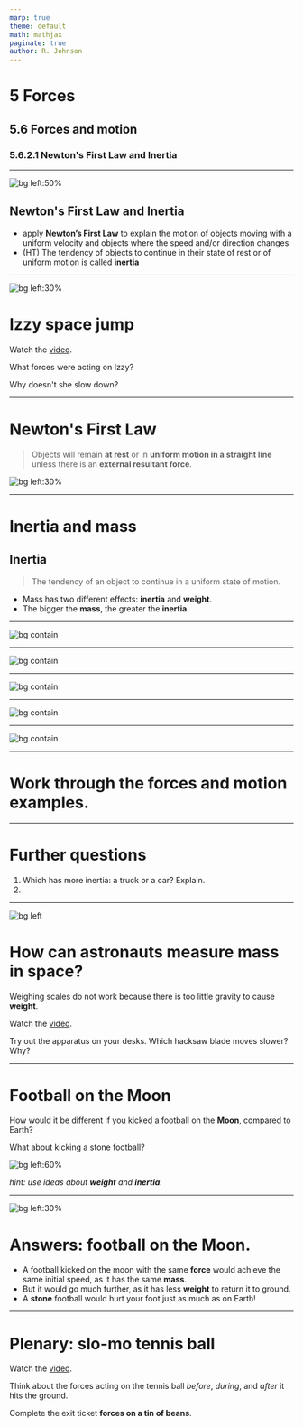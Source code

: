 ```yaml
---
marp: true
theme: default
math: mathjax
paginate: true
author: R. Johnson
---
```


# 5 Forces

## 5.6 Forces and motion

### 5.6.2.1 Newton's First Law and Inertia

---

![bg left:50%](./5.6.2.1%20Newton%20I%20and%20Inertia/2DKJ.gif)

## Newton's First Law and Inertia

- apply **Newton’s First Law** to explain the motion of objects moving with a uniform velocity and objects where the speed and/or direction changes
- (HT) The tendency of objects to continue in their state of rest or of uniform motion is called **inertia**

---

![bg left:30%](https://static.wikia.nocookie.net/pixar/images/e/eb/Izzy_Hawthorne_render.jpeg/revision/latest?cb=20220920225930)

# Izzy space jump

Watch the [video](https://static.wikia.nocookie.net/pixar/images/e/eb/Izzy_Hawthorne_render.jpeg/revision/latest?cb=20220920225930).

What forces were acting on Izzy?

Why doesn't she slow down?

---

# Newton's First Law

> Objects will remain **at rest** or in **uniform motion in a straight line** unless there is an **external resultant force**.

![bg left:30%](https://upload.wikimedia.org/wikipedia/commons/3/3b/Portrait_of_Sir_Isaac_Newton%2C_1689.jpg)

---

# Inertia and mass

## Inertia

> The tendency of an object to continue in a uniform state of motion.

- Mass has two different effects: **inertia** and **weight**.
- The bigger the **mass**, the greater the **inertia**.

---

![bg contain](https://media4.giphy.com/media/moODeYHUQlYfm/giphy.gif?cid=ecf05e47p52hp31c467t95xtp8axn3yvuhu54gsr43cyz4st&rid=giphy.gif&ct=g)

---

![bg contain](./5.6.2.1%20Newton%20I%20and%20Inertia/8H2E.gif)

---

![bg contain](./5.6.2.1%20Newton%20I%20and%20Inertia/8H2I.gif)

---

![bg contain](./5.6.2.1%20Newton%20I%20and%20Inertia/8H2L.gif)

---

![bg contain](./5.6.2.1%20Newton%20I%20and%20Inertia/2DKJ.gif)

---

# Work through the **forces and motion** examples.

---

# Further questions

1. Which has more inertia: a truck or a car? Explain.
2.

---

![bg left](https://th-thumbnailer.cdn-si-edu.com/ckak44IYMi8GVvRX3bowdE-Duwg=/fit-in/1600x0/https://tf-cmsv2-smithsonianmag-media.s3.amazonaws.com/filer/d8/58/d858048b-cd27-46aa-bf7b-9da632e388a9/nyberg_weighing.jpg)

# How can astronauts measure mass in space?

Weighing scales do not work because there is too little gravity to cause **weight**.

Watch the [video](https://www.youtube.com/watch?v=7uaSOg4686g).

Try out the apparatus on your desks. Which hacksaw blade moves slower? Why?

---

# Football on the Moon

How would it be different if you kicked a football on the **Moon**, compared to Earth?

What about kicking a stone football?

![bg left:60%](https://ak9.picdn.net/shutterstock/videos/4509059/thumb/1.jpg?ip=x480)

_hint: use ideas about **weight** and **inertia**._

---

![bg left:30%](https://ak9.picdn.net/shutterstock/videos/4509059/thumb/1.jpg?ip=x480)

# Answers: football on the Moon.

- A football kicked on the moon with the same **force** would achieve the same initial speed, as it has the same **mass**.
- But it would go much further, as it has less **weight** to return it to ground.
- A **stone** football would hurt your foot just as much as on Earth!

---

# Plenary: slo-mo tennis ball

Watch the [video](https://www.youtube.com/watch?v=1yT0hxplVBg).

Think about the forces acting on the tennis ball _before_, _during_, and _after_ it hits the ground.

Complete the exit ticket **forces on a tin of beans**.
